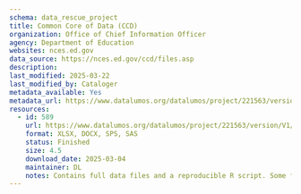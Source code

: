```yaml
---
schema: data_rescue_project 
title: Common Core of Data (CCD)
organization: Office of Chief Information Officer
agency: Department of Education
websites: nces.ed.gov
data_source: https://nces.ed.gov/ccd/files.asp
description: 
last_modified: 2025-03-22
last_modified_by: Cataloger
metadata_available: Yes
metadata_url: https://www.datalumos.org/datalumos/project/221563/version/V1/view
resources:
  - id: 589
    url: https://www.datalumos.org/datalumos/project/221563/version/V1/view
    format: XLSX, DOCX, SPS, SAS
    status: Finished
    size: 4.5
    download_date: 2025-03-04
    maintainer: DL
    notes: Contains full data files and a reproducible R script. Some files may be out of place in the "Prior Release and Documentation" folder, but all files are present nonetheless.
---
```

